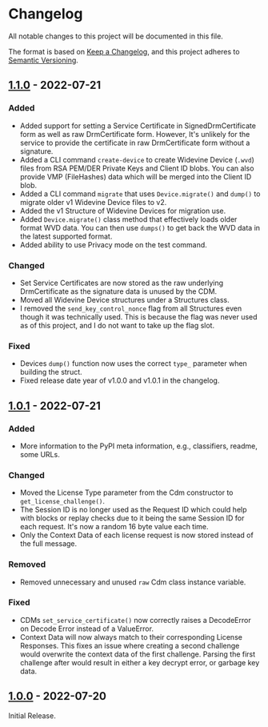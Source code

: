 # Changelog

All notable changes to this project will be documented in this file.

The format is based on [Keep a Changelog](https://keepachangelog.com/en/1.0.0/),
and this project adheres to [Semantic Versioning](https://semver.org/spec/v2.0.0.html).

## [1.1.0] - 2022-07-21

### Added

- Added support for setting a Service Certificate in SignedDrmCertificate form as well as raw DrmCertificate form.
  However, It's unlikely for the service to provide the certificate in raw DrmCertificate form without a signature.
- Added a CLI command `create-device` to create Widevine Device (`.wvd`) files from RSA PEM/DER Private Keys and
  Client ID blobs. You can also provide VMP (FileHashes) data which will be merged into the Client ID blob.
- Added a CLI command `migrate` that uses `Device.migrate()` and `dump()` to migrate older v1 Widevine Device files
  to v2.
- Added the v1 Structure of Widevine Devices for migration use.
- Added `Device.migrate()` class method that effectively loads older format WVD data. You can then use `dumps()` to
  get back the WVD data in the latest supported format.
- Added ability to use Privacy mode on the test command.

### Changed

- Set Service Certificates are now stored as the raw underlying DrmCertificate as the signature data is unused by
  the CDM.
- Moved all Widevine Device structures under a Structures class.
- I removed the `send_key_control_nonce` flag from all Structures even though it was technically used.
  This is because the flag was never used as of this project, and I do not want to take up the flag slot.

### Fixed

- Devices `dump()` function now uses the correct `type_` parameter when building the struct.
- Fixed release date year of v1.0.0 and v1.0.1 in the changelog.

## [1.0.1] - 2022-07-21

### Added

- More information to the PyPI meta information, e.g., classifiers, readme, some URLs.

### Changed

- Moved the License Type parameter from the Cdm constructor to `get_license_challenge()`.
- The Session ID is no longer used as the Request ID which could help with blocks or replay checks due
  to it being the same Session ID for each request. It's now a random 16 byte value each time.
- Only the Context Data of each license request is now stored instead of the full message.

### Removed

- Removed unnecessary and unused `raw` Cdm class instance variable.

### Fixed

- CDMs `set_service_certificate()` now correctly raises a DecodeError on Decode Error instead of a ValueError.
- Context Data will now always match to their corresponding License Responses. This fixes an issue where creating
  a second challenge would overwrite the context data of the first challenge. Parsing the first challenge after
  would result in either a key decrypt error, or garbage key data.

## [1.0.0] - 2022-07-20

Initial Release.

[1.1.0]: https://github.com/rlaphoenix/pywidevine/releases/tag/v1.1.0
[1.0.1]: https://github.com/rlaphoenix/pywidevine/releases/tag/v1.0.1
[1.0.0]: https://github.com/rlaphoenix/pywidevine/releases/tag/v1.0.0
